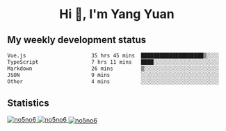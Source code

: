 <h1 align="center">Hi 👋, I'm Yang Yuan</h1>


## My weekly development status
<!--START_SECTION:waka-->

```txt
Vue.js                     35 hrs 45 mins  ████████████████████▒░░░░   81.82 %
TypeScript                 7 hrs 11 mins   ████░░░░░░░░░░░░░░░░░░░░░   16.46 %
Markdown                   26 mins         ▒░░░░░░░░░░░░░░░░░░░░░░░░   01.01 %
JSON                       9 mins          ░░░░░░░░░░░░░░░░░░░░░░░░░   00.38 %
Other                      4 mins          ░░░░░░░░░░░░░░░░░░░░░░░░░   00.17 %
```

<!--END_SECTION:waka-->

## Statistics
<a href="https://github.com/anuraghazra/github-readme-stats">
  <img src="https://github-readme-stats.vercel.app/api/top-langs/?username=no5no6&theme=dracula" alt="no5no6">
</a>
<a href="https://github.com/anuraghazra/github-readme-stats">
  <img src="https://github-readme-stats.vercel.app/api?username=no5no6&show_icons=true&theme=dracula&line_height=40" alt="no5no6">
</a>
<a href="https://github.com/anuraghazra/github-readme-stats">
  <img align="center" src="https://github-readme-streak-stats.herokuapp.com/?user=no5no6&theme=dracula" alt="no5no6" />
</a>